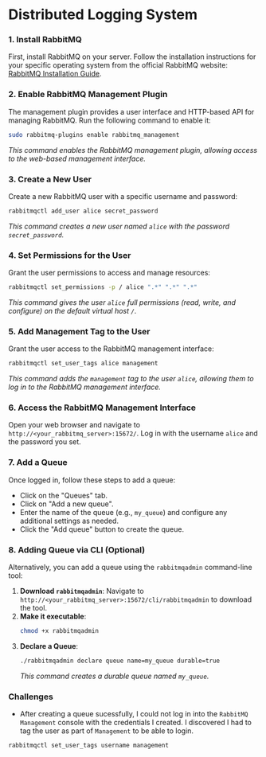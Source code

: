 # Distributed Logging System


### 1. Install RabbitMQ
First, install RabbitMQ on your server. Follow the installation instructions for your specific operating system from the official RabbitMQ website: [RabbitMQ Installation Guide](https://www.rabbitmq.com/download.html).

### 2. Enable RabbitMQ Management Plugin
The management plugin provides a user interface and HTTP-based API for managing RabbitMQ. Run the following command to enable it:

```sh
sudo rabbitmq-plugins enable rabbitmq_management
```
_This command enables the RabbitMQ management plugin, allowing access to the web-based management interface._

### 3. Create a New User
Create a new RabbitMQ user with a specific username and password:

```sh
rabbitmqctl add_user alice secret_password
```
_This command creates a new user named `alice` with the password `secret_password`._

### 4. Set Permissions for the User
Grant the user permissions to access and manage resources:

```sh
rabbitmqctl set_permissions -p / alice ".*" ".*" ".*"
```
_This command gives the user `alice` full permissions (read, write, and configure) on the default virtual host `/`._

### 5. Add Management Tag to the User
Grant the user access to the RabbitMQ management interface:

```sh
rabbitmqctl set_user_tags alice management
```
_This command adds the `management` tag to the user `alice`, allowing them to log in to the RabbitMQ management interface._

### 6. Access the RabbitMQ Management Interface
Open your web browser and navigate to `http://<your_rabbitmq_server>:15672/`. Log in with the username `alice` and the password you set.

### 7. Add a Queue
Once logged in, follow these steps to add a queue:

- Click on the "Queues" tab.
- Click on "Add a new queue".
- Enter the name of the queue (e.g., `my_queue`) and configure any additional settings as needed.
- Click the "Add queue" button to create the queue.

### 8. Adding Queue via CLI (Optional)
Alternatively, you can add a queue using the `rabbitmqadmin` command-line tool:

1. **Download `rabbitmqadmin`**: Navigate to `http://<your_rabbitmq_server>:15672/cli/rabbitmqadmin` to download the tool.
2. **Make it executable**:
   ```sh
   chmod +x rabbitmqadmin
   ```
3. **Declare a Queue**:
   ```sh
   ./rabbitmqadmin declare queue name=my_queue durable=true
   ```
   _This command creates a durable queue named `my_queue`._

### Challenges
- After creating a queue sucessfully, I could not log in into the `RabbitMQ Management` console with the credentials I created. I discovered I had to tag the user as part of `Management` to be able to login. 
```python
rabbitmqctl set_user_tags username management
```
